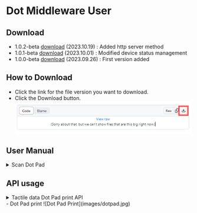 # Dot Middleware User

## Download
- 1.0.2-beta <a href="dot-middleware-user-1.0.2-beta.zip">download</a> (2023.10.19) : Added http server method
- 1.0.1-beta <a href="dot-middleware-user-1.0.1-beta.zip">download</a> (2023.10.01) : Modified device status management
- 1.0.0-beta <a href="dot-middleware-user-1.0.0-beta.zip">download</a> (2023.09.26) : First version added

## How to Download
 - Click the link for the file version you want to download.  
 - Click the Download button.  
   ![download](images/download.gif)

  
## User Manual
  <details>
    <summary>Scan Dot Pad</summary>
      ![Dot Middleware](images/middleware.gif)
  </details>

## API usage
  <details>
    <summary> Tactile data Dot Pad print API</summary>  
    ```
      URL (POST) : http://127.0.0.1:8291/send
      Parameter(JSON) : {"SENDER":"CANVAS","TYPE":"PRINT_DOTPAD","MESSAGE":"Tactile hex data to be printed on 300 cells"}
      ![PostMan](images/postman.gif)
    ```  
  </details>
  - Dot Pad print  
    ![Dot Pad Print](images/dotpad.jpg)